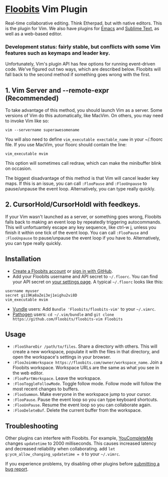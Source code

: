 # [Floobits](https://floobits.com/) Vim Plugin

Real-time collaborative editing. Think Etherpad, but with native editors. This is the plugin for Vim. We also have plugins for [Emacs](https://github.com/Floobits/floobits-emacs) and [Sublime Text](https://github.com/Floobits/floobits-sublime), as well as a web-based editor.

### Development status: fairly stable, but conflicts with some Vim features such as keymaps and leader key.

Unfortunately, Vim's plugin API has few options for running event-driven code. We've figured out two ways, which are described below. Floobits will fall back to the second method if something goes wrong with the first.


## 1. Vim Server and --remote-expr (Recommended)

To take advantage of this method, you should launch Vim as a server.  Some versions of Vim do this automatically, like MacVim.  On others, you may need to invoke Vim like so:

`vim --servername superawesomename`

You will also need to define `vim_executable exectable_name` in your ~/.floorc file. If you use MacVim, your floorc should contain the line:

`vim_executable mvim`

This option will sometimes call redraw, which can make the minibuffer blink on occasion.

The biggest disadvantage of this method is that Vim will cancel leader key maps. If this is an issue, you can call  `:FlooPause` and `:FlooUnpause` to pause/unpause the event loop. Alternatively, you can type really quickly.


## 2. CursorHold/CursorHoldI with feedkeys.

If your Vim wasn't launched as a server, or something goes wrong, Floobits falls back to making an event loop by repeatedly triggering autocommands.
This will unfortuantely escape any key sequence, like ctrl-w j, unless you finish it within one tick of the event loop.  You can call  `:FlooPause` and `:FlooUnpause` to pause/unpause the event loop if you have to. Alternatively, you can type really quickly.


## Installation

* [Create a Floobits account](https://floobits.com/signup) or [sign in with GitHub](https://floobits.com/login/github?next=/dash).
* Add your Floobits username and API secret to `~/.floorc`. You can find your API secret on [your settings page](https://floobits.com/dash/settings). A typical `~/.floorc` looks like this:

```
username myuser
secret gii9Ka8aZei3ej1eighu2vi8D
vim_executable mvim
```

* [Vundle](https://github.com/gmarik/vundle) users: Add `Bundle 'Floobits/floobits-vim'` to your `~/.vimrc`.
* [Pathogen](https://github.com/tpope/vim-pathogen) users: `cd ~/.vim/bundle` and `git clone https://github.com/Floobits/floobits-vim Floobits`


## Usage

* `:FlooShareDir /path/to/files`. Share a directory with others. This will create a new workspace, populate it with the files in that directory, and open the workspace's settings in your browser.
* `:FlooJoinWorkspace https://floobits.com/owner/workspace_name`. Join a Floobits workspace. Workspace URLs are the same as what you see in the web editor.
* `:FlooPartWorkspace`. Leave the workspace.
* `:FlooToggleFollowMode`. Toggle follow mode. Follow mode will follow the most recent changes to buffers.
* `:FlooSummon`. Make everyone in the workspace jump to your cursor.
* `:FlooPause`. Pause the event loop so you can type keyboard shortcuts.
* `:FlooUnPause`. Resume the event loop so you can collaborate again.
* `:FlooDeleteBuf`. Delete the current buffer from the workspace.


## Troubleshooting

Other plugins can interfere with Floobits. For example, [YouCompleteMe](https://github.com/Valloric/YouCompleteMe) changes `updatetime` to 2000 milliseconds. This causes increased latency and decreased reliability when collaborating. add `let g:ycm_allow_changing_updatetime = 0` to your `~/.vimrc`.

If you experience problems, try disabling other plugins before [submitting a bug report](https://github.com/Floobits/floobits-vim/issues).
